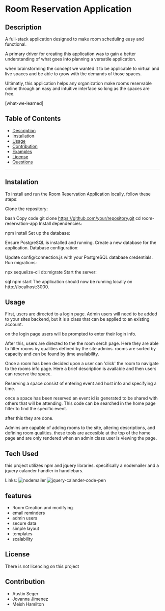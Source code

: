 # Room Reservation Application

## Description

A full-stack application designed to make room scheduling easy and functional.

A primary driver for creating this application was to gain a better understanding of what goes into planning a versatile application.

when brainstorming the concept we wanted it to be applicable to virtual and live spaces and be able to grow with the demands of those spaces.

Ultimatly, this application helps any organization make rooms reservable online through an easy and intuitive interface so long as the spaces are free.

[what-we-learned]

## Table of Contents
- [Description](#description) 
- [Installation](#installation)
- [Usage](#usage)
- [Contribution](#contribution)
- [Examples](#examples)
- [License](#license)
- [Questions](#questions)

---

## Instalation

To install and run the Room Reservation Application locally, follow these steps:

Clone the repository:

bash
Copy code
git clone https://github.com/your/repository.git
cd room-reservation-app
Install dependencies:

npm install
Set up the database:

Ensure PostgreSQL is installed and running.
Create a new database for the application.
Database configuration:

Update config/connection.js with your PostgreSQL database credentials.
Run migrations:

npx sequelize-cli db:migrate
Start the server:

sql
npm start
The application should now be running locally on http://localhost:3000.

## Usage

First, users are directed to a login page. Admin users will need to be added to your sites backend, but it is a class that can be applied to an existing account.

on the login page users will be prompted to enter their login info.

After this, users are directed to the the room serch page. Here they are able to filter rooms by qualities defined by the site admins. rooms are sorted by capacity and can be found by time availability.

Once a room has been decided upon a user can 'click' the room to navigate to the rooms info page. Here a brief description is available and then users can reserve the space.

Reserving a space consist of entering event and host info and specifying a time.

once a space has been reserved an event id is generated to be shared with others that will be attending. This code can be searched in the home page filter to find the specific event.

after this they are done.

Admins are capable of adding rooms to the site, altering descriptions, and defining room qualities. these tools are accesible at the top of the home page and are only rendered when an admin class user is viewing the page.

## Tech Used

this project utilizes npm and jquery libraries.
specifically a nodemailer and a jquery calander handler in handlebars.

Links:
![nodemailer](https://www.npmjs.com/package/nodemailer)
![jquery-calander-code-pen](https://codepen.io/acidhorse/pen/doqzLL)

## features

- Room Creation and modifying
- email reminders
- admin users
- secure data
- simple layout
- templates
- scalability

## License

There is not licencing on this project

## Contribution

- Austin Seger
- Jovanna Jimenez
- Meish Hamilton
